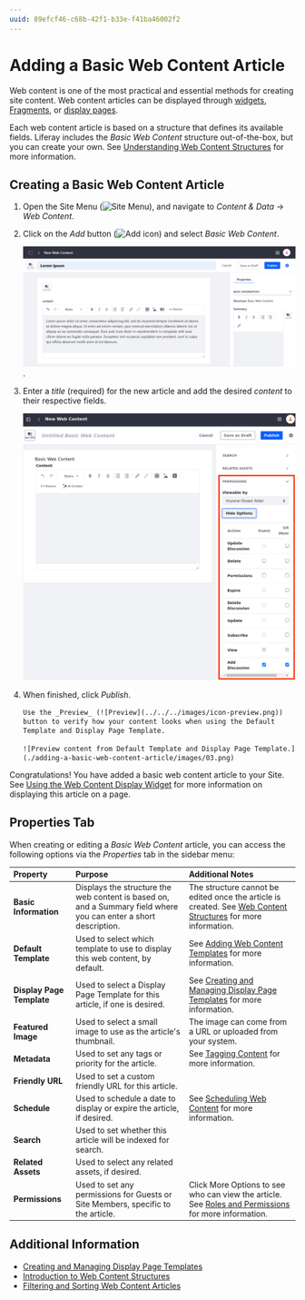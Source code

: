 ```yaml
---
uuid: 89efcf46-c68b-42f1-b33e-f41ba46002f2
---
```

# Adding a Basic Web Content Article

Web content is one of the most practical and essential methods for creating site content. Web content articles can be displayed through [widgets](../../../site-building/displaying-content/additional-content-display-options/using-the-web-content-display-widget.md), [Fragments](../../../site-building/creating-pages/page-fragments-and-widgets/using-fragments.md), or [display pages](../../../site-building/displaying-content/using-display-page-templates/creating-and-managing-display-page-templates.md).

Each web content article is based on a structure that defines its available fields. Liferay includes the _Basic Web Content_ structure out-of-the-box, but you can create your own. See [Understanding Web Content Structures](../web-content-structures/understanding-web-content-structures.md) for more information.

## Creating a Basic Web Content Article

1. Open the Site Menu (![Site Menu](../../../images/icon-menu.png)), and navigate to _Content & Data_ → _Web Content_.

1. Click on the *Add* button (![Add icon](../../../images/icon-add.png)) and select _Basic Web Content_.

    ![The Web Content administration page.](./adding-a-basic-web-content-article/images/01.png).

1. Enter a *title* (required) for the new article and add the desired *content* to their respective fields.

    ![The edit screen for a new web content article.](./adding-a-basic-web-content-article/images/02.png)

1. When finished, click _Publish_.

    ```{tip}
    Use the _Preview_ (![Preview](../../../images/icon-preview.png)) button to verify how your content looks when using the Default Template and Display Page Template.

    ![Preview content from Default Template and Display Page Template.](./adding-a-basic-web-content-article/images/03.png)
    ```

Congratulations! You have added a basic web content article to your Site. See [Using the Web Content Display Widget](../../../site-building/displaying-content/additional-content-display-options/using-the-web-content-display-widget.md) for more information on displaying this article on a page.

## Properties Tab

When creating or editing a _Basic Web Content_ article, you can access the following options via the _Properties_ tab in the sidebar menu:

| **Property** | **Purpose** | **Additional Notes** |
| :--- | :--- | :--- |
| **Basic Information** | Displays the structure the web content is based on, and a Summary field where you can enter a short description. | The structure cannot be edited once the article is created. See [Web Content Structures](../web-content-structures/understanding-web-content-structures.md) for more information. |
| **Default Template** | Used to select which template to use to display this web content, by default. | See [Adding Web Content Templates](../web-content-templates/creating-web-content-templates.md) for more information. |
| **Display Page Template** | Used to select a Display Page Template for this article, if one is desired. | See [Creating and Managing Display Page Templates](../../../site-building/displaying-content/using-display-page-templates/creating-and-managing-display-page-templates.md) for more information. |
| **Featured Image** | Used to select a small image to use as the article's thumbnail. | The image can come from a URL or uploaded from your system. |
| **Metadata** | Used to set any tags or priority for the article. | See [Tagging Content](../../tags_and_categories.html) for more information. |
| **Friendly URL** | Used to set a custom friendly URL for this article. | |
| **Schedule** | Used to schedule a date to display or expire the article, if desired. | See [Scheduling Web Content](https://help.liferay.com/hc/en-us/articles/360029042011-Scheduling-Web-Content-Publication) for more information. |
| **Search** | Used to set whether this article will be indexed for search. | |
| **Related Assets** | Used to select any related assets, if desired. | |
| **Permissions** | Used to set any permissions for Guests or Site Members, specific to the article. | Click More Options to see who can view the article. See [Roles and Permissions](../../../users-and-permissions/roles-and-permissions/understanding-roles-and-permissions.md) for more information. |

## Additional Information

* [Creating and Managing Display Page Templates](../../../site-building/displaying-content/using-display-page-templates/creating-and-managing-display-page-templates.md)
* [Introduction to Web Content Structures](../web-content-structures/understanding-web-content-structures.md)
* [Filtering and Sorting Web Content Articles](./filtering-and-sorting-web-content-articles.md)
